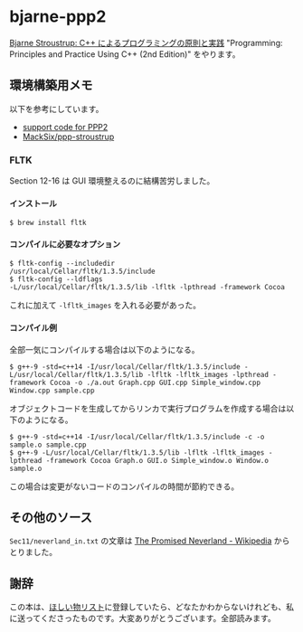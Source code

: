 # bjarne-ppp2

[Bjarne Stroustrup: C++ によるプログラミングの原則と実践](https://amzn.to/31Res2m) "Programming: Principles and Practice Using C++ (2nd Edition)" をやります。

## 環境構築用メモ

以下を参考にしています。

- [support code for PPP2](http://www.stroustrup.com/Programming/PPP2code/)
- [MackSix/ppp-stroustrup](https://github.com/MackSix/ppp-stroustrup)

### FLTK

Section 12-16 は GUI 環境整えるのに結構苦労しました。

#### インストール

```
$ brew install fltk
```

#### コンパイルに必要なオプション

```
$ fltk-config --includedir
/usr/local/Cellar/fltk/1.3.5/include
$ fltk-config --ldflags
-L/usr/local/Cellar/fltk/1.3.5/lib -lfltk -lpthread -framework Cocoa
```

これに加えて `-lfltk_images` を入れる必要があった。

#### コンパイル例

全部一気にコンパイルする場合は以下のようになる。

```
$ g++-9 -std=c++14 -I/usr/local/Cellar/fltk/1.3.5/include -L/usr/local/Cellar/fltk/1.3.5/lib -lfltk -lfltk_images -lpthread -framework Cocoa -o ./a.out Graph.cpp GUI.cpp Simple_window.cpp Window.cpp sample.cpp
```

オブジェクトコードを生成してからリンカで実行プログラムを作成する場合は以下のようになる。

```
$ g++-9 -std=c++14 -I/usr/local/Cellar/fltk/1.3.5/include -c -o sample.o sample.cpp
$ g++-9 -L/usr/local/Cellar/fltk/1.3.5/lib -lfltk -lfltk_images -lpthread -framework Cocoa Graph.o GUI.o Simple_window.o Window.o sample.o
```

この場合は変更がないコードのコンパイルの時間が節約できる。

## その他のソース

`Sec11/neverland_in.txt` の文章は [The Promised Neverland - Wikipedia](https://en.wikipedia.org/wiki/The_Promised_Neverland) からとりました。

## 謝辞

この本は、[ほしい物リスト](https://amzn.to/31Pa0S1)に登録していたら、どなたかわからないけれども、私に送ってくださったものです。大変ありがとうございます。全部読みます。